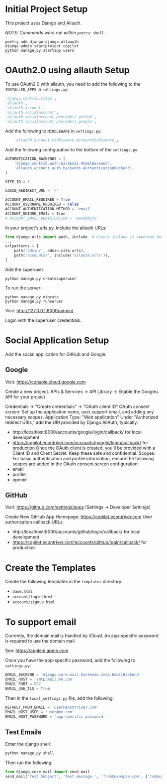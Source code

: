 # Initial Project Setup

This project uses Django and Allauth.

_NOTE: Commands were run within `poetry shell`._

```shell
poetry add django django-allaauth
django-admin startproject copilot
python manage.py startapp users
```

# OAuth2.0 using allauth Setup

To use OAuth2.0 with allauth, you need to add the following to the `INSTALLED_APPS` in `settings.py`:

```python
'django.contrib.sites',
'allauth',
'allauth.account',
'allauth.socialaccount',
'allauth.socialaccount.providers.github',
'allauth.socialaccount.providers.google',
```

Add the following to `MIDDLEWARE` in `settings.py`:
```python
    'allauth.account.middleware.AccountMiddleware',
```

Add the following configuration to the bottom of the `settings.py`:
```python
AUTHENTICATION_BACKENDS = [
    'django.contrib.auth.backends.ModelBackend',
    'allauth.account.auth_backends.AuthenticationBackend',
]

SITE_ID = 1

LOGIN_REDIRECT_URL = '/'

ACCOUNT_EMAIL_REQUIRED = True
ACCOUNT_USERNAME_REQUIRED = False
ACCOUNT_AUTHENTICATION_METHOD = 'email'
ACCOUNT_UNIQUE_EMAIL = True
# ACCOUNT_EMAIL_VERIFICATION = 'mandatory'
```

In your project's urls.py, include the allauth URLs:
```python
from django.urls import path, include  # Ensure include is imported here
...
urlpatterns = [
    path('admin/', admin.site.urls),
    path('accounts/', include('allauth.urls')),
]
```

Add the superuser:
```shell
python manage.py createsuperuser
```

To run the server:
```shell
python manage.py migrate
python manage.py runserver
```

Visit:
http://127.0.0.1:8000/admin/

Login with the superuser credentials.

# Social Application Setup

Add the social application for GitHub and Google.

## Google

Visit: https://console.cloud.google.com

Create a new project. APIs & Services -> API Library -> Enable the Google+ API for your project

Credentials -> "Create credentials" -> "OAuth client ID"
OAuth consent screen: Set up the application name, user support email, and adding any necessary scopes.
Application Type: "Web application" 
Under "Authorized redirect URIs," add the URI provided by Django AllAuth, typically:
- http://localhost:8000/accounts/google/login/callback/ for local development
- https://copilot.econtriver.com/accounts/google/login/callback/ for production
Once the OAuth client is created, you'll be provided with a Client ID and Client Secret. Keep these safe and confidential.
Scopes: For basic authentication and profile information, ensure the following scopes are added in the OAuth consent screen configuration:
- email
- profile
- openid

## GitHub

Visit: https://github.com/settings/apps (Settings -> Developer Settings)

Create New GitHub App
Homepage: https://copilot.econtriver.com
User authorization callback URLs:
- http://localhost:8000/accounts/github/login/callback/ for local development
- https://copilot.econtriver.com/accounts/github/login/callback/ for production

# Create the Templates

Create the following templates in the `templates` directory:

- `base.html`
- `account/login.html`
- `account/signup.html`

# To support email

Currently, the domain mail is handled by iCloud. An app-specific password is required to use the domain mail.

See: https://appleid.apple.com

Once you have the app-specific password, add the following to `settings.py`:

```python
EMAIL_BACKEND = 'django.core.mail.backends.smtp.EmailBackend'
EMAIL_HOST = 'smtp.mail.me.com'
EMAIL_PORT = 587
EMAIL_USE_TLS = True
```

Then in the `local_settings.py` file, add the following:

```python
DEFAULT_FROM_EMAIL = 'user@econtriver.com'
EMAIL_HOST_USER = 'user@me.com'
EMAIL_HOST_PASSWORD = 'app-specific-password'
```

## Test Emails

Enter the django shell:

```python
python manage.py shell
```

Then run the following:

```python
from django.core.mail import send_mail
send_mail('Test Subject', 'Test message.', 'from@example.com', ['to@example.com'], fail_silently=False)
```